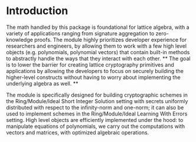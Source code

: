 
# Introduction

The math handled by this package is foundational for lattice algebra, with a variety of applications ranging from signature aggregation to zero-knowledge proofs. The module highly prioritizes developer experience for researchers and engineers, by allowing them to work with a few high level objects (e.g. polynomials, polynomial vectors) that contain built-in methods to abstractly handle the ways that they interact with each other. ** The goal is to lower the barrier for creating lattice cryptography primitives and applications by allowing the developers to focus on securely building the higher-level constructs without having to worry about implementing the underlying algebra as well. **

The module is specifically designed for building cryptographic schemes in the Ring/Module/Ideal Short Integer Solution setting with secrets uniformly distributed with respect to the infinity-norm and one-norm; it can also be used to implement schemes in the Ring/Module/Ideal Learning With Errors setting. High level objects are efficiently implemented under the hood: to manipulate equations of polynomials, we carry out the computations with vectors and matrices, with optimized algebraic operations.
